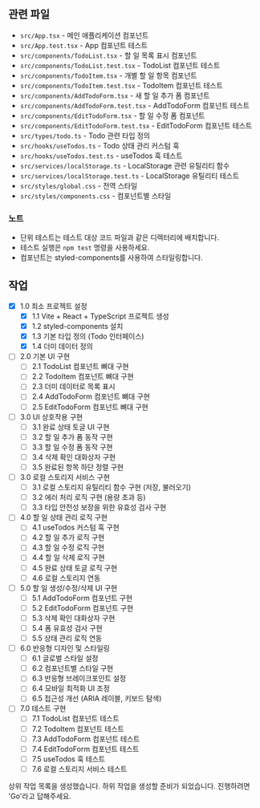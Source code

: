 ## 관련 파일

- `src/App.tsx` - 메인 애플리케이션 컴포넌트
- `src/App.test.tsx` - App 컴포넌트 테스트
- `src/components/TodoList.tsx` - 할 일 목록 표시 컴포넌트
- `src/components/TodoList.test.tsx` - TodoList 컴포넌트 테스트
- `src/components/TodoItem.tsx` - 개별 할 일 항목 컴포넌트
- `src/components/TodoItem.test.tsx` - TodoItem 컴포넌트 테스트
- `src/components/AddTodoForm.tsx` - 새 할 일 추가 폼 컴포넌트
- `src/components/AddTodoForm.test.tsx` - AddTodoForm 컴포넌트 테스트
- `src/components/EditTodoForm.tsx` - 할 일 수정 폼 컴포넌트
- `src/components/EditTodoForm.test.tsx` - EditTodoForm 컴포넌트 테스트
- `src/types/todo.ts` - Todo 관련 타입 정의
- `src/hooks/useTodos.ts` - Todo 상태 관리 커스텀 훅
- `src/hooks/useTodos.test.ts` - useTodos 훅 테스트
- `src/services/localStorage.ts` - LocalStorage 관련 유틸리티 함수
- `src/services/localStorage.test.ts` - LocalStorage 유틸리티 테스트
- `src/styles/global.css` - 전역 스타일
- `src/styles/components.css` - 컴포넌트별 스타일

### 노트

- 단위 테스트는 테스트 대상 코드 파일과 같은 디렉터리에 배치합니다.
- 테스트 실행은 `npm test` 명령을 사용하세요.
- 컴포넌트는 styled-components를 사용하여 스타일링합니다.

## 작업

- [x] 1.0 최소 프로젝트 설정
  - [x] 1.1 Vite + React + TypeScript 프로젝트 생성
  - [x] 1.2 styled-components 설치
  - [x] 1.3 기본 타입 정의 (Todo 인터페이스)
  - [x] 1.4 더미 데이터 정의

- [ ] 2.0 기본 UI 구현
  - [ ] 2.1 TodoList 컴포넌트 뼈대 구현
  - [ ] 2.2 TodoItem 컴포넌트 뼈대 구현
  - [ ] 2.3 더미 데이터로 목록 표시
  - [ ] 2.4 AddTodoForm 컴포넌트 뼈대 구현
  - [ ] 2.5 EditTodoForm 컴포넌트 뼈대 구현

- [ ] 3.0 UI 상호작용 구현
  - [ ] 3.1 완료 상태 토글 UI 구현
  - [ ] 3.2 할 일 추가 폼 동작 구현
  - [ ] 3.3 할 일 수정 폼 동작 구현
  - [ ] 3.4 삭제 확인 대화상자 구현
  - [ ] 3.5 완료된 항목 하단 정렬 구현
  
- [ ] 3.0 로컬 스토리지 서비스 구현
  - [ ] 3.1 로컬 스토리지 유틸리티 함수 구현 (저장, 불러오기)
  - [ ] 3.2 에러 처리 로직 구현 (용량 초과 등)
  - [ ] 3.3 타입 안전성 보장을 위한 유효성 검사 구현
  
- [ ] 4.0 할 일 상태 관리 로직 구현
  - [ ] 4.1 useTodos 커스텀 훅 구현
  - [ ] 4.2 할 일 추가 로직 구현
  - [ ] 4.3 할 일 수정 로직 구현
  - [ ] 4.4 할 일 삭제 로직 구현
  - [ ] 4.5 완료 상태 토글 로직 구현
  - [ ] 4.6 로컬 스토리지 연동
  
- [ ] 5.0 할 일 생성/수정/삭제 UI 구현
  - [ ] 5.1 AddTodoForm 컴포넌트 구현
  - [ ] 5.2 EditTodoForm 컴포넌트 구현
  - [ ] 5.3 삭제 확인 대화상자 구현
  - [ ] 5.4 폼 유효성 검사 구현
  - [ ] 5.5 상태 관리 로직 연동
  
- [ ] 6.0 반응형 디자인 및 스타일링
  - [ ] 6.1 글로벌 스타일 설정
  - [ ] 6.2 컴포넌트별 스타일 구현
  - [ ] 6.3 반응형 브레이크포인트 설정
  - [ ] 6.4 모바일 최적화 UI 조정
  - [ ] 6.5 접근성 개선 (ARIA 레이블, 키보드 탐색)
  
- [ ] 7.0 테스트 구현
  - [ ] 7.1 TodoList 컴포넌트 테스트
  - [ ] 7.2 TodoItem 컴포넌트 테스트
  - [ ] 7.3 AddTodoForm 컴포넌트 테스트
  - [ ] 7.4 EditTodoForm 컴포넌트 테스트
  - [ ] 7.5 useTodos 훅 테스트
  - [ ] 7.6 로컬 스토리지 서비스 테스트

상위 작업 목록을 생성했습니다. 하위 작업을 생성할 준비가 되었습니다. 진행하려면 'Go'라고 답해주세요.
